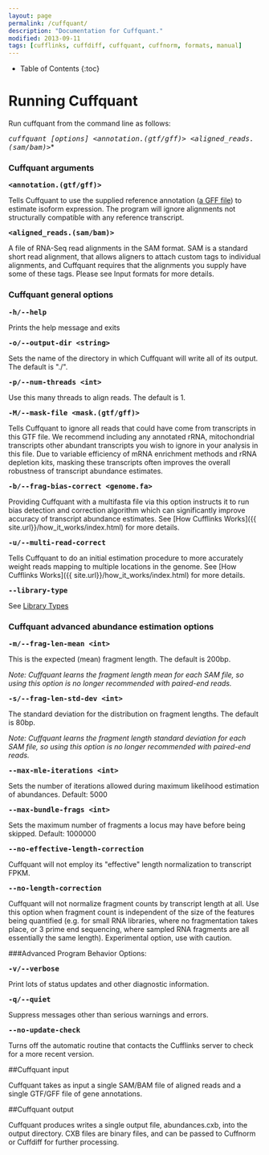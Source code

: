 ```yaml
---
layout: page
permalink: /cuffquant/
description: "Documentation for Cuffquant."
modified: 2013-09-11
tags: [cufflinks, cuffdiff, cuffquant, cuffnorm, formats, manual]
---
```


* Table of Contents
{:toc}

<h1>Running Cuffquant</h1>

Run cuffquant from the command line as follows:

**<tt>cuffquant [options]* \<annotation.(gtf/gff)\> \<aligned_reads.(sam/bam)\></tt>**

### Cuffquant arguments

**<tt>\<annotation.(gtf/gff)\></tt>**	

Tells Cuffquant to use the supplied reference annotation ([a GFF file](#gffgtf-files)) to estimate isoform expression. The program will ignore alignments not structurally compatible with any reference transcript.

**<tt>\<aligned_reads.(sam/bam)\></tt>**

A file of RNA-Seq read alignments in the SAM format. SAM is a standard short read alignment, that allows aligners to attach custom tags to individual alignments, and Cuffquant requires that the alignments you supply have some of these tags. Please see Input formats for more details.

### Cuffquant general options

**<tt>-h/--help</tt>**

Prints the help message and exits

**<tt>-o/--output-dir \<string\></tt>**

Sets the name of the directory in which Cuffquant will write all of its output. The default is "./".

**<tt>-p/--num-threads \<int\></tt>**

Use this many threads to align reads. The default is 1.

**<tt>-M/--mask-file \<mask.(gtf/gff)\></tt>**

Tells Cuffquant to ignore all reads that could have come from transcripts in this GTF file. We recommend including any annotated rRNA, mitochondrial transcripts other abundant transcripts you wish to ignore in your analysis in this file. Due to variable efficiency of mRNA enrichment methods and rRNA depletion kits, masking these transcripts often improves the overall robustness of transcript abundance estimates.

**<tt>-b/--frag-bias-correct \<genome.fa\></tt>**

Providing Cuffquant with a multifasta file via this option instructs it to run bias detection and correction algorithm which can significantly improve accuracy of transcript abundance estimates. See [How Cufflinks Works]({{ site.url}}/how_it_works/index.html) for more details.

**<tt>-u/--multi-read-correct</tt>**

Tells Cuffquant to do an initial estimation procedure to more accurately weight reads mapping to multiple locations in the genome. See [How Cufflinks Works]({{ site.url}}/how_it_works/index.html) for more details.

**<tt>--library-type</tt>**

See [Library Types](#library-types)

### Cuffquant advanced abundance estimation options

**<tt>-m/--frag-len-mean \<int\></tt>**

This is the expected (mean) fragment length. The default is 200bp. 

*Note: Cuffquant learns the fragment length mean for each SAM file, so using this option is no longer recommended with paired-end reads.*

**<tt>-s/--frag-len-std-dev \<int\></tt>**

The standard deviation for the distribution on fragment lengths. The default is 80bp. 

*Note: Cuffquant learns the fragment length standard deviation for each SAM file, so using this option is no longer recommended with paired-end reads.*

**<tt>--max-mle-iterations \<int\></tt>**

Sets the number of iterations allowed during maximum likelihood estimation of abundances. Default: 5000

**<tt>--max-bundle-frags \<int\></tt>**

Sets the maximum number of fragments a locus may have before being skipped. Default: 1000000

**<tt>--no-effective-length-correction</tt>**

Cuffquant will not employ its "effective" length normalization to transcript FPKM.

**<tt>--no-length-correction</tt>**

Cuffquant will not normalize fragment counts by transcript length at all. Use this option when fragment count is independent of the size of the features being quantified (e.g. for small RNA libraries, where no fragmentation takes place, or 3 prime end sequencing, where sampled RNA fragments are all essentially the same length). Experimental option, use with caution.


###Advanced Program Behavior Options:	

**<tt>-v/--verbose</tt>**

Print lots of status updates and other diagnostic information.

**<tt>-q/--quiet</tt>**

Suppress messages other than serious warnings and errors.

**<tt>--no-update-check</tt>**

Turns off the automatic routine that contacts the Cufflinks server to check for a more recent version.

##Cuffquant input

Cuffquant takes as input a single SAM/BAM file of aligned reads and a single GTF/GFF file of gene annotations.

##Cuffquant output

Cuffquant produces writes a single output file, abundances.cxb, into the output directory. CXB files are binary files, and can be passed to Cuffnorm or Cuffdiff for further processing.
